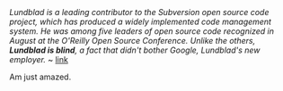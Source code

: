 <html><body><i>Lundblad is a leading contributor to the Subversion open source code project, which has produced a widely implemented code management system. He was among five leaders of open source code recognized in August at the O'Reilly Open Source Conference. Unlike the others, <b>Lundblad is blind</b>, a fact that didn't bother Google, Lundblad's new employer.</i> ~ <a href="http://www.informationweek.com/news/showArticle.jhtml?articleID=193100330">link</a>



Am just amazed.</body></html>
